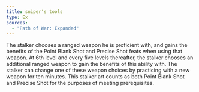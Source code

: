 ```yaml
---
title: sniper's tools
type: Ex
sources:
  - "Path of War: Expanded"
---
```


The stalker chooses a ranged weapon he is proficient with, and gains the benefits of the Point Blank Shot and Precise Shot feats when using that weapon. At 6th level and every five levels thereafter, the stalker chooses an additional ranged weapon to gain the benefits of this ability with. The stalker can change one of these weapon choices by practicing with a new weapon for ten minutes. This stalker art counts as both Point Blank Shot and Precise Shot for the purposes of meeting prerequisites.
